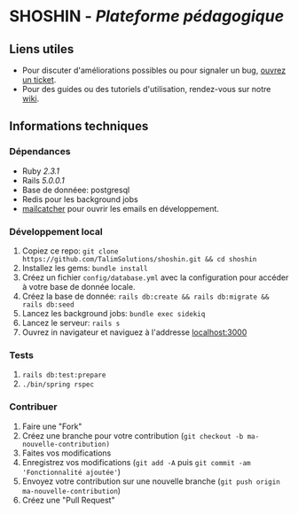 # SHOSHIN - _Plateforme pédagogique_ 

## Liens utiles
* Pour discuter d'améliorations possibles ou pour signaler un bug, [ouvrez un
  ticket](https://www.github.com/TalimSolutions/shoshin/issues).
* Pour des guides ou des tutoriels d'utilisation, rendez-vous sur notre
  [wiki](https://www.github.com/TalimSolutions/shoshin/wiki).

## Informations techniques

### Dépendances
* Ruby _2.3.1_
* Rails _5.0.0.1_
* Base de donnéee: postgresql
* Redis pour les background jobs
* [mailcatcher](https://www.github.com/sj26/mailcatcher) pour ouvrir les emails en développement.

### Développement local
1. Copiez ce repo: `git clone https://github.com/TalimSolutions/shoshin.git && cd
   shoshin`
2. Installez les gems: `bundle install`
3. Créez un fichier `config/database.yml` avec la configuration pour accéder à
   votre base de donnée locale.
4. Créez la base de donnée: `rails db:create && rails db:migrate && rails db:seed`
5. Lancez les background jobs: `bundle exec sidekiq`
6. Lancez le serveur: `rails s`
7. Ouvrez in navigateur et naviguez à l'addresse [localhost:3000](http://localhost:3000)

### Tests
1. `rails db:test:prepare`
2. `./bin/spring rspec`

### Contribuer
1. Faire une "Fork"
2. Créez une branche pour votre contribution (`git checkout -b ma-nouvelle-contribution)`
3. Faites vos modifications
4. Enregistrez vos modifications (`git add -A` puis `git commit -am 'Fonctionnalité ajoutée'`)
5. Envoyez votre contribution sur une nouvelle branche (`git push origin ma-nouvelle-contribution`)
6. Créez une "Pull Request"

